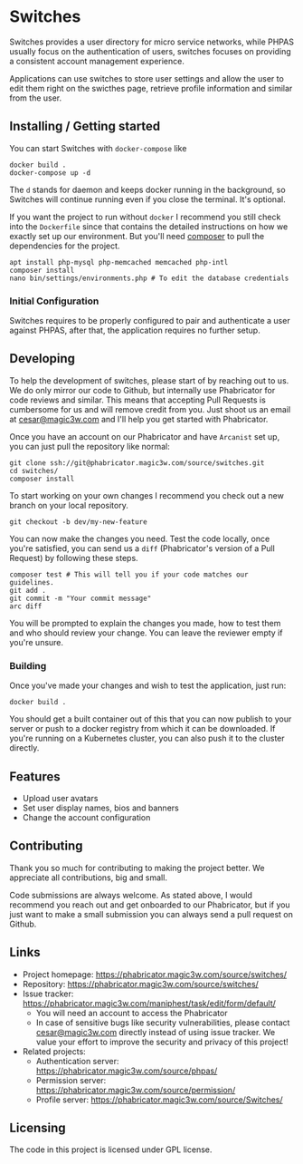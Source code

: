 

# Switches
Switches provides a user directory for micro service networks, while PHPAS usually focus on the authentication
of users, switches focuses on providing a consistent account management experience.

Applications can use switches to store user settings and allow the user to edit them right on the swicthes
page, retrieve profile information and similar from the user.

## Installing / Getting started

You can start Switches with `docker-compose` like

```shell
docker build .
docker-compose up -d
```

The `d` stands for daemon and keeps docker running in the background, so Switches will continue
running even if you close the terminal. It's optional.

If you want the project to run without `docker` I recommend you still check into the `Dockerfile`
since that contains the detailed instructions on how we exactly set up our environment. But you'll
need [composer](https://getcomposer.com) to pull the dependencies for the project.

```shell
apt install php-mysql php-memcached memcached php-intl
composer install
nano bin/settings/environments.php # To edit the database credentials
```

### Initial Configuration

Switches requires to be properly configured to pair and authenticate a user against PHPAS,
after that, the application requires no further setup.

## Developing

To help the development of switches, please start of by reaching out to us. We do
only mirror our code to Github, but internally use Phabricator for code reviews and
similar. This means that accepting Pull Requests is cumbersome for us and will
remove credit from you. Just shoot us an email at cesar@magic3w.com and I'll help
you get started with Phabricator.

Once you have an account on our Phabricator and have `Arcanist` set up, you can just 
pull the repository like normal:

```shell
git clone ssh://git@phabricator.magic3w.com/source/switches.git
cd switches/
composer install
```

To start working on your own changes I recommend you check out a new branch on your
local repository.

```shell
git checkout -b dev/my-new-feature
```

You can now make the changes you need. Test the code locally, once you're satisfied,
you can send us a `diff` (Phabricator's version of a Pull Request) by following these
steps.

```shell
composer test # This will tell you if your code matches our guidelines.
git add .
git commit -m "Your commit message"
arc diff
```

You will be prompted to explain the changes you made, how to test them and who should
review your change. You can leave the reviewer empty if you're unsure.

### Building

Once you've made your changes and wish to test the application, just run:

```shell
docker build .
```

You should get a built container out of this that you can now publish to your
server or push to a docker registry from which it can be downloaded. If you're
running on a Kubernetes cluster, you can also push it to the cluster directly.

## Features

* Upload user avatars
* Set user display names, bios and banners
* Change the account configuration


## Contributing

Thank you so much for contributing to making the project better. We appreciate
all contributions, big and small.

Code submissions are always welcome. As stated above, I would recommend you reach
out and get onboarded to our Phabricator, but if you just want to make a small
submission you can always send a pull request on Github.

## Links

- Project homepage: https://phabricator.magic3w.com/source/switches/
- Repository: https://phabricator.magic3w.com/source/switches/
- Issue tracker: https://phabricator.magic3w.com/maniphest/task/edit/form/default/
  - You will need an account to access the Phabricator
  - In case of sensitive bugs like security vulnerabilities, please contact
    cesar@magic3w.com directly instead of using issue tracker. We value your effort
    to improve the security and privacy of this project!
- Related projects:
  - Authentication server: https://phabricator.magic3w.com/source/phpas/
  - Permission server: https://phabricator.magic3w.com/source/permission/
  - Profile server: https://phabricator.magic3w.com/source/Switches/


## Licensing

The code in this project is licensed under GPL license.
